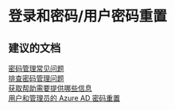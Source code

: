 <properties
    pageTitle="登录和密码/用户密码重置"
    description="登录和密码/用户密码重置"
    service="microsoft.activedirectory"
    resource="activedirectory"
    authors="aashu"
    displayOrder=""
    selfHelpType="generic"
    supportTopicIds="32045826"
    resourceTags=""
    productPesIds="14785"
    cloudEnvironments="public"
/>


# 登录和密码/用户密码重置


## **建议的文档**
[密码管理常见问题](https://azure.microsoft.com/documentation/articles/active-directory-passwords-faq/)<br>
[排查密码管理问题](https://azure.microsoft.com/documentation/articles/active-directory-passwords-troubleshoot/)<br>
[获取帮助需要提供哪些信息](https://azure.microsoft.com/documentation/articles/active-directory-passwords-troubleshoot/#information-to-include-when-you-need-help)<br>
[用户和管理员的 Azure AD 密码重置](https://azure.microsoft.com/documentation/articles/active-directory-passwords/)



<!--HONumber=Jul16_HO4-->


